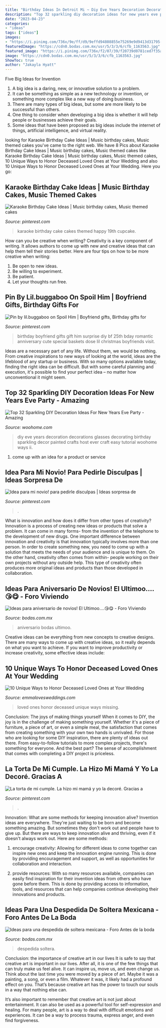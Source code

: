 ```yaml
---
title: "Birthday Ideas In Detroit Mi ~ Diy Eve Years Decoration Decorations Glasses Decorating Birthday Sparkling Decor Painted Crafts Host Ever Craft Easy Tutorial Woohome Ways Ii"
description: "Top 32 sparkling diy decoration ideas for new years eve party"
date: "2023-04-23"
categories:
- "ideas"
tags: ["ideas"]
images:
- "https://i.pinimg.com/736x/9e/ff/d9/9effd94808855e75269e9d9413d31795--birthday-gifts-birthday-ideas.jpg"
featuredImage: "https://cdn0.bodas.com.mx/usr/5/3/3/6/cfb_1163563.jpg"
featured_image: "https://i.pinimg.com/736x/f2/07/39/f20739d0781ced7f35a022533e535a06.jpg"
image: "https://cdn0.bodas.com.mx/usr/5/3/3/6/cfb_1163563.jpg"
ShowToc: true
author: "Jakayla Hyatt"
---
```



Five Big Ideas for Invention
1. A big idea is a daring, new, or innovative solution to a problem. 
2. It can be something as simple as a new technology or invention, or something more complex like a new way of doing business. 
3. There are many types of big ideas, but some are more likely to be successful than others. 
4. One thing to consider when developing a big idea is whether it will help people or businesses achieve their goals. 
5. Some ideas that have been proposed as big ideas include the internet of things, artificial intelligence, and virtual reality.

	

		
looking for Karaoke Birthday Cake Ideas | Music birthday cakes, Music themed cakes you've came to the right web. We have 8 Pics about Karaoke Birthday Cake Ideas | Music birthday cakes, Music themed cakes like Karaoke Birthday Cake Ideas | Music birthday cakes, Music themed cakes, 10 Unique Ways to Honor Deceased Loved Ones at Your Wedding and also 10 Unique Ways to Honor Deceased Loved Ones at Your Wedding. Here you go:
		
    
## Karaoke Birthday Cake Ideas | Music Birthday Cakes, Music Themed Cakes

<img loading=lazy src="https://i.pinimg.com/736x/1c/c9/0b/1cc90bc733955491503022329e803540.jpg" onerror="this.onerror=null;this.src='https://tse3.mm.bing.net/th?id=OIP.bE7_X5KLX2ehSSuHi3J6_AHaJ3&amp;pid=15.1';" alt="Karaoke Birthday Cake Ideas | Music birthday cakes, Music themed cakes">

_Source: pinterest.com_

>karaoke birthday cake cakes themed happy 19th cupcake. 

	

How can you be creative when writing?
Creativity is a key component of writing. It allows authors to come up with new and creative ideas that can help them tell their stories better. Here are four tips on how to be more creative when writing:
1. Be open to new ideas.
2. Be willing to experiment.
3. Be patient.
4. Let your thoughts run free.

    
## Pin By Lil.buggaboo On Spoil Him | Boyfriend Gifts, Birthday Gifts For

<img loading=lazy src="https://i.pinimg.com/736x/fb/a3/62/fba3627ad3d50663c13b43429b53c474--dose.jpg" onerror="this.onerror=null;this.src='https://tse4.mm.bing.net/th?id=OIP.wCDLIvfEu1cPtShfiXST2wHaNL&amp;pid=15.1';" alt="Pin by lil.buggaboo on Spoil Him | Boyfriend gifts, Birthday gifts for">

_Source: pinterest.com_

>birthday boyfriend gifts gift him surprise diy bf 25th bday romantic anniversary cute special baskets dose lil christmas boyfriends visit. 

	

Ideas are a necessary part of any life. Without them, we would be nothing. From creative inspirations to new ways of looking at the world, ideas are the lifeblood of any startup or business. With so many options available today, finding the right idea can be difficult. But with some careful planning and execution, it's possible to find your perfect idea – no matter how unconventional it might seem.

    
## Top 32 Sparkling DIY Decoration Ideas For New Years Eve Party - Amazing

<img loading=lazy src="http://www.woohome.com/wp-content/uploads/2013/12/diy-new-year-eve-decorations-10.jpg" onerror="this.onerror=null;this.src='https://tse4.mm.bing.net/th?id=OIP.HEIgiUfZHugoYOYvVqPd6AHaSO&amp;pid=15.1';" alt="Top 32 Sparkling DIY Decoration Ideas For New Years Eve Party - Amazing">

_Source: woohome.com_

>diy eve years decoration decorations glasses decorating birthday sparkling decor painted crafts host ever craft easy tutorial woohome ways ii. 

	

1. come up with an idea for a product or service

    
## Idea Para Mi Novio! Para Pedirle Disculpas | Ideas Sorpresa De

<img loading=lazy src="https://i.pinimg.com/736x/9e/ff/d9/9effd94808855e75269e9d9413d31795--birthday-gifts-birthday-ideas.jpg" onerror="this.onerror=null;this.src='https://tse4.mm.bing.net/th?id=OIP.s9hijCQ5xSGgBjDgLz8GqwHaLH&amp;pid=15.1';" alt="Idea para mi novio! para pedirle disculpas | Ideas sorpresa de">

_Source: pinterest.com_

>. 

	

What is innovation and how does it differ from other types of creativity?
Innovation is a process of creating new ideas or products that solve a problem. It can come in many forms- from the invention of the telephone to the development of new drugs. 
One important difference between innovation and creativity is that innovation typically involves more than one person. In order to create something new, you need to come up with a solution that meets the needs of your audience and is unique to them. On the other hand, creativity often comes from within- people working on their own projects without any outside help. This type of creativity often produces more original ideas and products than those developed in collaboration.

    
## Ideas Para Aniversario De Novios! El Ultimoo....😘😋 - Foro Viviendo

<img loading=lazy src="https://cdn0.bodas.com.mx/usr/5/3/3/6/cfb_1163563.jpg" onerror="this.onerror=null;this.src='https://tse2.mm.bing.net/th?id=OIP.S2aX4hqMw05u3gZi99yIogHaJ4&amp;pid=15.1';" alt="Ideas para aniversario de novios! El Ultimoo....😘😋 - Foro Viviendo">

_Source: bodas.com.mx_

>aniversario bodas ultimoo. 

	

Creative ideas can be everything from new concepts to creative designs. There are many ways to come up with creative ideas, so it really depends on what you want to achieve. If you want to improve productivity or increase creativity, some effective ideas include:

    
## 10 Unique Ways To Honor Deceased Loved Ones At Your Wedding

<img loading=lazy src="http://emmalovesweddings.com/wp-content/uploads/2017/08/Honor-Missing-Loved-Ones-Wedding-Ideas.jpg" onerror="this.onerror=null;this.src='https://tse3.mm.bing.net/th?id=OIP.J_a6kZeoU0ruIwNmmeG4qAHaLH&amp;pid=15.1';" alt="10 Unique Ways to Honor Deceased Loved Ones at Your Wedding">

_Source: emmalovesweddings.com_

>loved ones honor deceased unique ways missing. 

	

Conclusion: The joys of making things yourself
When it comes to DIY, the joy is in the challenge of making something yourself. Whether it's a piece of furniture, a piece of art, or even a simple meal, the satisfaction that comes from creating something with your own two hands is unrivaled.
For those who are looking for some DIY inspiration, there are plenty of ideas out there. From easy-to-follow tutorials to more complex projects, there's something for everyone. And the best part? The sense of accomplishment that comes with completing a DIY project is priceless.

    
## La Torta De Mi Cumple. La Hizo Mi Mamá Y Yo La Decoré. Gracias A

<img loading=lazy src="https://i.pinimg.com/736x/f2/07/39/f20739d0781ced7f35a022533e535a06.jpg" onerror="this.onerror=null;this.src='https://tse2.mm.bing.net/th?id=OIP.Tdv1XKDlz16g_cl9M_QX_gHaHa&amp;pid=15.1';" alt="La torta de mi cumple. La hizo mi mamá y yo la decoré. Gracias a">

_Source: pinterest.com_

>. 

	

Innovation: What are some methods for keeping innovation alive?
Invention ideas are everywhere. They're just waiting to be born and become something amazing. But sometimes they don't work out and people have to give up. But there are ways to keep innovation alive and thriving, even if it doesn't always work out. Here are some methods:
1. encourage creativity: Allowing for different ideas to come together can inspire new ones and keep the innovation engine running. This is done by providing encouragement and support, as well as opportunities for collaboration and interaction.

2. provide resources: With so many resources available, companies can easily find inspiration for their invention ideas from others who have gone before them. This is done by providing access to information, tools, and resources that can help companies continue developing their innovations and products.


    
## Ideas Para Una Despedida De Soltera Mexicana - Foro Antes De La Boda

<img loading=lazy src="https://cdn0.bodas.com.mx/usr/2/1/1/9/cfb_652167.jpg" onerror="this.onerror=null;this.src='https://tse4.mm.bing.net/th?id=OIP.1S3cDDt00AR6EFRbzZU8HwHaJ4&amp;pid=15.1';" alt="Ideas para una despedida de soltera mexicana - Foro Antes de la boda">

_Source: bodas.com.mx_

>despedida soltera. 

	

Conclusion: the importance of creative art in our lives
It is safe to say that creative art is important in our lives. After all, it is one of the few things that can truly make us feel alive. It can inspire us, move us, and even change us.
Think about the last time you were moved by a piece of art. Maybe it was a painting, a song, or even a film. Whatever it was, it likely had a profound effect on you. That’s because creative art has the power to touch our souls in a way that nothing else can.

It’s also important to remember that creative art is not just about entertainment. It can also be used as a powerful tool for self-expression and healing. For many people, art is a way to deal with difficult emotions and experiences. It can be a way to process trauma, express anger, and even find forgiveness.

